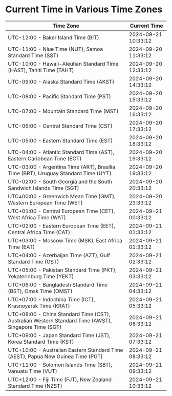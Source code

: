# Current Time in Various Time Zones

| Time Zone | Current Time |
|-----------|--------------|
| UTC-12:00 - Baker Island Time (BIT) | 2024-09-21 10:33:12 |
| UTC-11:00 - Niue Time (NUT), Samoa Standard Time (SST) | 2024-09-20 11:33:12 |
| UTC-10:00 - Hawaii-Aleutian Standard Time (HAST), Tahiti Time (TAHT) | 2024-09-20 12:33:12 |
| UTC-09:00 - Alaska Standard Time (AKST) | 2024-09-20 14:33:12 |
| UTC-08:00 - Pacific Standard Time (PST) | 2024-09-20 15:33:12 |
| UTC-07:00 - Mountain Standard Time (MST) | 2024-09-20 16:33:12 |
| UTC-06:00 - Central Standard Time (CST) | 2024-09-20 17:33:12 |
| UTC-05:00 - Eastern Standard Time (EST) | 2024-09-20 18:33:12 |
| UTC-04:00 - Atlantic Standard Time (AST), Eastern Caribbean Time (ECT) | 2024-09-20 19:33:12 |
| UTC-03:00 - Argentina Time (ART), Brasília Time (BRT), Uruguay Standard Time (UYT) | 2024-09-20 19:33:12 |
| UTC-02:00 - South Georgia and the South Sandwich Islands Time (SGT) | 2024-09-20 20:33:12 |
| UTC±00:00 - Greenwich Mean Time (GMT), Western European Time (WET) | 2024-09-20 23:33:12 |
| UTC+01:00 - Central European Time (CET), West Africa Time (WAT) | 2024-09-21 00:33:12 |
| UTC+02:00 - Eastern European Time (EET), Central Africa Time (CAT) | 2024-09-21 01:33:12 |
| UTC+03:00 - Moscow Time (MSK), East Africa Time (EAT) | 2024-09-21 01:33:12 |
| UTC+04:00 - Azerbaijan Time (AZT), Gulf Standard Time (GST) | 2024-09-21 02:33:12 |
| UTC+05:00 - Pakistan Standard Time (PKT), Yekaterinburg Time (YEKT) | 2024-09-21 03:33:12 |
| UTC+06:00 - Bangladesh Standard Time (BST), Omsk Time (OMST) | 2024-09-21 04:33:12 |
| UTC+07:00 - Indochina Time (ICT), Krasnoyarsk Time (KRAT) | 2024-09-21 05:33:12 |
| UTC+08:00 - China Standard Time (CST), Australian Western Standard Time (AWST), Singapore Time (SGT) | 2024-09-21 06:33:12 |
| UTC+09:00 - Japan Standard Time (JST), Korea Standard Time (KST) | 2024-09-21 07:33:12 |
| UTC+10:00 - Australian Eastern Standard Time (AEST), Papua New Guinea Time (PGT) | 2024-09-21 08:33:12 |
| UTC+11:00 - Solomon Islands Time (SBT), Vanuatu Time (VUT) | 2024-09-21 09:33:12 |
| UTC+12:00 - Fiji Time (FJT), New Zealand Standard Time (NZST) | 2024-09-21 10:33:12 |
